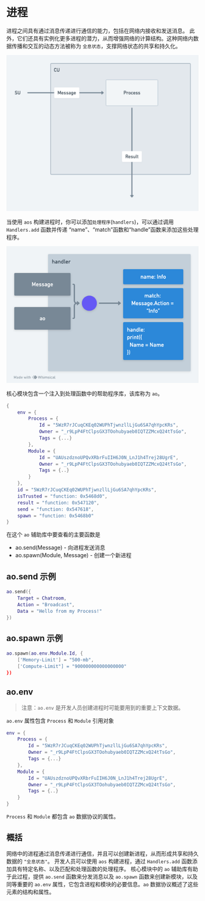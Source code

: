 # 进程

进程之间具有通过消息传递进行通信的能力，包括在网络内接收和发送消息。 此外，它们还具有实例化更多进程的潜力，从而增强网络的计算结构。这种网络内数据传播和交互的动态方法被称为 `全息状态`，支撑网络状态的共享和持久化。

![流程图](process-diagram.png)

当使用 `aos` 构建进程时，你可以添加`处理程序`(`handlers`)，可以通过调用 `Handlers.add` 函数并传递 “name”、“match”函数和“handle”函数来添加这些处理程序。

![处理程序图](handler-diagram.png)

核心模块包含一个注入到处理函数中的帮助程序库，该库称为 `ao`。

```lua
{
    env = {
        Process = {
            Id = "5WzR7rJCuqCKEq02WUPhTjwnzllLjGu6SA7qhYpcKRs",
            Owner = "_r9LpP4FtClpsGX3TOohubyaeb0IQTZZMcxQ24tTsGo",
            Tags = {...}
        },
        Module = {
            Id = "UAUszdznoUPQvXRbrFuIIH6J0N_LnJ1h4Trej28UgrE",
            Owner = "_r9LpP4FtClpsGX3TOohubyaeb0IQTZZMcxQ24tTsGo",
            Tags = {..}
        }
    },
    id = "5WzR7rJCuqCKEq02WUPhTjwnzllLjGu6SA7qhYpcKRs",
    isTrusted = "function: 0x5468d0",
    result = "function: 0x547120",
    send = "function: 0x547618",
    spawn = "function: 0x5468b0"
}
```

在这个 `ao` 辅助库中要查看的主要函数是

- ao.send(Message) - 向进程发送消息
- ao.spawn(Module, Message) - 创建一个新进程

## ao.send 示例

```lua
ao.send({
    Target = Chatroom,
    Action = "Broadcast",
    Data = "Hello from my Process!"
})
```

## ao.spawn 示例

```lua
ao.spawn(ao.env.Module.Id, {
    ['Memory-Limit'] = "500-mb",
    ['Compute-Limit"] = "900000000000000000"
})
```

## ao.env

> 注意：`ao.env` 是开发人员创建进程时可能要用到的重要上下文数据。

`ao.env` 属性包含 `Process` 和 `Module` 引用对象

```lua
env = {
    Process = {
        Id = "5WzR7rJCuqCKEq02WUPhTjwnzllLjGu6SA7qhYpcKRs",
        Owner = "_r9LpP4FtClpsGX3TOohubyaeb0IQTZZMcxQ24tTsGo",
        Tags = {...}
    },
    Module = {
        Id = "UAUszdznoUPQvXRbrFuIIH6J0N_LnJ1h4Trej28UgrE",
        Owner = "_r9LpP4FtClpsGX3TOohubyaeb0IQTZZMcxQ24tTsGo",
        Tags = {..}
    }
}
```

`Process` 和 `Module` 都包含 `ao` 数据协议的属性。

## 概括

网络中的进程通过消息传递进行通信，并且可以创建新进程，从而形成共享和持久数据的 `"全息状态"`。 开发人员可以使用 `aos` 构建进程，通过 `Handlers.add` 函数添加具有特定名称、以及匹配和处理函数的处理程序。 核心模块中的 `ao` 辅助库有助于此过程，提供 `ao.send` 函数来分发消息以及 `ao.spawn` 函数来创建新模块，以及同等重要的 `ao.env` 属性，它包含进程和模块的必要信息。`ao` 数据协议概述了这些元素的结构和属性。

